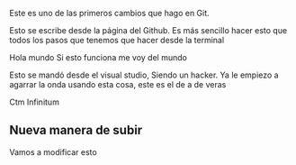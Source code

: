 Este es uno de las primeros cambios que hago en Git. 


Esto se escribe desde la página del Github. Es más sencillo hacer esto que todos los pasos que tenemos que hacer desde la terminal


Hola mundo
Si esto funciona me voy del mundo

Esto se mandó desde el visual studio, Siendo un hacker.
Ya le empiezo a agarrar la onda usando esta cosa, este es el de a de veras

Ctm Infinitum 


## Nueva manera de subir
Vamos a modificar esto